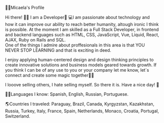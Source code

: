 👩🏼Micaela's Profile    
  
Hi there! 👋🏼 I am a Developer🚀 
💻I am passionate about technology and how it can improve our ability to reach better humanity, altough ironic I think is possible. At the moment I am skilled as a Full Stack Developer, in frontend and backend languages such as HTML, CSS, JavaScript, Vue, Liquid, React, AJAX, Ruby on Rails and SQL.     
One of the things I admire about proffesionals in this area is that YOU NEVER STOP LEARNING and that is exciting in deed.      
 
I enjoy applying human-centered design and design thinking principles to create innovative solutions and business models geared towards growth. If you think I can be of any use to you or your company let me know, let´s connect and create some magic together🐱‍🏍 

I looove selling others, I hate selling myself. So there it is. Have a nice day! 🎈              
 
🤙🏼Languages I know: Spanish, English, Russian, Portuguese.  

🌎Countries I traveled: Paraguay, Brazil, Canada, Kyrgyzstan, Kazakhstan, Russia, Turkey, Italy, France, Spain, Netherlands, Monaco, Croatia, Portugal, Switzerland.

